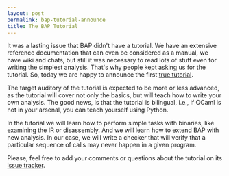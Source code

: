```yaml
---
layout: post
permalink: bap-tutorial-announce
title: The BAP Tutorial
---
```


It was a lasting issue that BAP didn't have a tutorial. We have an
extensive reference documentation that can even be considered as a
manual, we have wiki and chats, but still it was necessary to read
lots of stuff even for writing the simplest analysis. That's why
people kept asking us for the tutorial. So, today we are happy to
announce the first [true tutorial][1].

The target auditory of the tutorial is expected to be more or less
advanced, as the tutorial will cover not only the basics, but will
teach how to write your own analysis. The good news, is that the
tutorial is bilingual, i.e., if OCaml is not in your arsenal, you can
teach yourself using Python.

In the tutorial we will learn how to perform simple tasks with
binaries, like examining the IR or disassembly. And we will learn how
to extend BAP with new analysis. In our case, we will write a checker
that will verify that a particular sequence of calls may never happen
in a given program.

Please, feel free to add your comments or questions about the tutorial
on its [issue tracker][2].



[1]: https://github.com/BinaryAnalysisPlatform/bap-tutorial
[2]: https://github.com/BinaryAnalysisPlatform/bap-tutorial/issues
